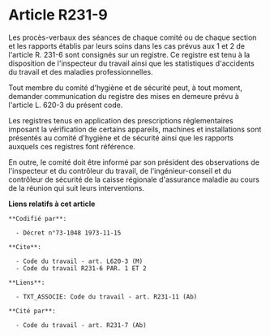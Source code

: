 # Article R231-9

Les procès-verbaux des séances de chaque comité ou de chaque section et les rapports établis par leurs soins dans les cas
prévus aux 1  et 2  de l'article R. 231-6 sont consignés sur un registre. Ce registre est tenu à la disposition de
l'inspecteur du travail ainsi que les statistiques d'accidents du travail et des maladies professionnelles.

Tout membre du comité d'hygiène et de sécurité peut, à tout moment, demander communication du registre des mises en demeure
prévu à l'article L. 620-3 du présent code.

Les registres tenus en application des prescriptions réglementaires imposant la vérification de certains appareils, machines
et installations sont présentés au comité d'hygiène et de sécurité ainsi que les rapports auxquels ces registres font
référence.

En outre, le comité doit être informé par son président des observations de l'inspecteur et du contrôleur du travail, de
l'ingénieur-conseil et du contrôleur de sécurité de la caisse régionale d'assurance maladie au cours de la réunion qui suit
leurs interventions.

**Liens relatifs à cet article**

	**Codifié par**:

	  - Décret n°73-1048 1973-11-15

	**Cite**:

	  - Code du travail - art. L620-3 (M)
	  - Code du travail R231-6 PAR. 1 ET 2

	**Liens**:

	  - TXT_ASSOCIE: Code du travail - art. R231-11 (Ab)

	**Cité par**:

	  - Code du travail - art. R231-7 (Ab)
